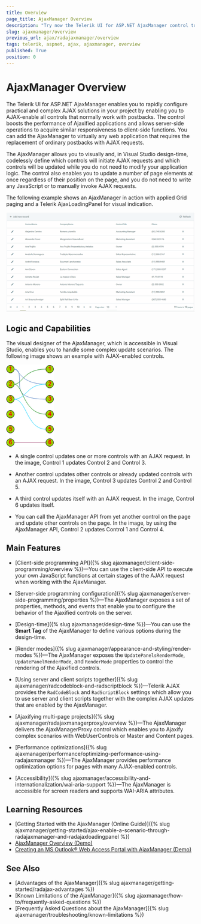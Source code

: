 ```yaml
---
title: Overview
page_title: AjaxManager Overview 
description: "Try now the Telerik UI for ASP.NET AjaxManager control to AJAX-enable all controls that normally work with postbacks."
slug: ajaxmanager/overview
previous_url: ajax/radajaxmanager/overview
tags: telerik, aspnet, ajax, ajaxmanager, overview
published: True
position: 0
---
```


# AjaxManager Overview

The Telerik UI for ASP.NET AjaxManager enables you to rapidly configure practical and complex AJAX solutions in your project by enabling you to AJAX-enable all controls that normally work with postbacks. The control boosts the performance of Ajaxified applications and allows server-side operations to acquire similar responsiveness to client-side functions. You can add the AjaxManager to virtually any web application that requires the replacement of ordinary postbacks with AJAX requests. 

The AjaxManager allows you to visually and, in Visual Studio design-time, codelessly define which controls will initiate AJAX requests and which controls will be updated while you do not need to modify your application logic. The control also enables you to update a number of page elements at once regardless of their position on the page, and you do not need to write any JavaScript or to manually invoke AJAX requests.

The following example shows an AjaxManager in action with applied Grid paging and a Telerik AjaxLoadingPanel for visual indication.

![RadAjaxManager in Action](images/AJAXinAction.gif)


## Logic and Capabilities

The visual designer of the AjaxManager, which is accessible in Visual Studio, enables you to handle some complex update scenarios. The following image shows an example with AJAX-enabled controls. 

![Update schema](images/ControlsUpdate.png)

* A single control updates one or more controls with an AJAX request. In the image, Control 1 updates Control 2 and Control 3.

* Another control updates other controls or already updated controls with an AJAX request. In the image, Control 3 updates Control 2 and Control 5.

* A third control updates itself with an AJAX request. In the image, Control 6 updates itself. 

* You can call the AjaxManager API from yet another control on the page and update other controls on the page. In the image, by using the AjaxManager API, Control 2 updates Control 1 and Control 4.

## Main Features

* [Client-side programming API]({% slug ajaxmanager/client-side-programming/overview %})&mdash;You can use the client-side API to execute your own JavaScript functions at certain stages of the AJAX request when working with the AjaxManager. 

* [Server-side programming configuration]({% slug ajaxmanager/server-side-programming/properties %})&mdash;The AjaxManager exposes a set of properties, methods, and events that enable you to configure the behavior of the Ajaxified controls on the server.  

* [Design-time]({% slug ajaxmanager/design-time %})&mdash;You can use the **Smart Tag** of the AjaxManager to define various options during the design-time. 

* [Render modes]({% slug ajaxmanager/appearance-and-styling/render-modes %})&mdash;The AjaxManager exposes the `UpdatePanelsRenderMode`, `UpdatePanelRenderMode`, and `RenderMode` properties to control the rendering of the Ajaxified controls.  

* [Using server and client scripts together]({% slug ajaxmanager/radcodeblock-and-radscriptblock %})&mdash;Telerik AJAX provides the `RadCodeBlock` and `RadScriptBlock` settings which allow you to use server and client scripts together with the complex AJAX updates that are enabled by the AjaxManager.

* [Ajaxifying multi-page projects]({% slug ajaxmanager/radajaxmanagerproxy/overview %})&mdash;The AjaxManager delivers the AjaxManagerProxy control which enables you to Ajaxify complex scenarios with WebUserControls or Master and Content pages. 

* [Performance optimizations]({% slug ajaxmanager/performance/optimizing-performance-using-radajaxmanager %})&mdash;The AjaxManager provides performance optimization options for pages with many AJAX-enabled controls.

* [Accessibility]({% slug ajaxmanager/accessibility-and-internationalization/wai-aria-support %})&mdash;The AjaxManager is accessible for screen readers and supports WAI-ARIA attributes. 

## Learning Resources 

* [Getting Started with the AjaxManager (Online Guide)]({% slug ajaxmanager/getting-started/ajax-enable-a-scenario-through-radajaxmanager-and-radajaxloadingpanel %})
* [AjaxManager Overview (Demo)](https://demos.telerik.com/aspnet-ajax/ajaxmanager/overview/defaultcs.aspx)
* [Creating an MS Outlook® Web Access Portal with AjaxManager (Demo)](https://demos.telerik.com/aspnet-ajax/webmail/)

## See Also 

* [Advantages of the AjaxManager]({% slug ajaxmanager/getting-started/radajax-advantages %})
* [Known Limitations of the AjaxManager]({% slug ajaxmanager/how-to/frequently-asked-questions %})
* [Frequently Asked Questions about the AjaxManager]({% slug ajaxmanager/troubleshooting/known-limitations %})